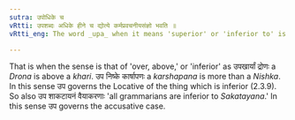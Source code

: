 ```yaml
---
sutra: उपोधिके च
vRtti: उपशब्दः अधिके हीने च द्योत्ये कर्मप्रवचनीयसंज्ञो भवति ॥
vRtti_eng: The word _upa_ when it means 'superior' or 'inferior to' is _karma_-_pravachaniya_.

---
```

That is when the sense is that of 'over, above,' or 'inferior' as उपखार्यां द्रोणः a _Drona_ is above a _khari_. उप निष्के कार्षापणः a _karshapana_ is more than a _Nishka_. In this sense उप governs the Locative of the thing which is inferior (2.3.9). So also उप शाकटायनं वैयाकरणाः 'all grammarians are inferior to _Sakatayana_.' In this sense उप governs the accusative case.